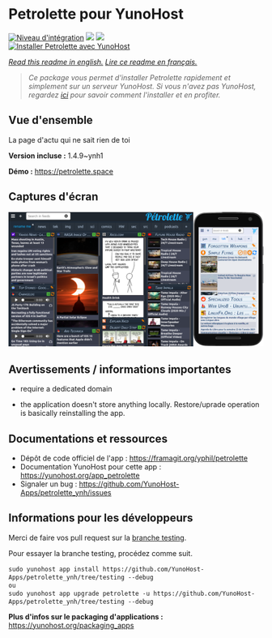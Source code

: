 # Petrolette pour YunoHost

[![Niveau d'intégration](https://dash.yunohost.org/integration/petrolette.svg)](https://dash.yunohost.org/appci/app/petrolette) ![](https://ci-apps.yunohost.org/ci/badges/petrolette.status.svg) ![](https://ci-apps.yunohost.org/ci/badges/petrolette.maintain.svg)  
[![Installer Petrolette avec YunoHost](https://install-app.yunohost.org/install-with-yunohost.svg)](https://install-app.yunohost.org/?app=petrolette)

*[Read this readme in english.](./README.md)*
*[Lire ce readme en français.](./README_fr.md)*

> *Ce package vous permet d'installer Petrolette rapidement et simplement sur un serveur YunoHost.
Si vous n'avez pas YunoHost, regardez [ici](https://yunohost.org/#/install) pour savoir comment l'installer et en profiter.*

## Vue d'ensemble

La page d'actu qui ne sait rien de toi

**Version incluse :** 1.4.9~ynh1

**Démo :** https://petrolette.space

## Captures d'écran

![](./doc/screenshots/petrolette.png)

## Avertissements / informations importantes

- require a dedicated domain

- the application doesn't store anything locally. Restore/uprade operation is basically reinstalling the app.
## Documentations et ressources

* Dépôt de code officiel de l'app : https://framagit.org/yphil/petrolette
* Documentation YunoHost pour cette app : https://yunohost.org/app_petrolette
* Signaler un bug : https://github.com/YunoHost-Apps/petrolette_ynh/issues

## Informations pour les développeurs

Merci de faire vos pull request sur la [branche testing](https://github.com/YunoHost-Apps/petrolette_ynh/tree/testing).

Pour essayer la branche testing, procédez comme suit.
```
sudo yunohost app install https://github.com/YunoHost-Apps/petrolette_ynh/tree/testing --debug
ou
sudo yunohost app upgrade petrolette -u https://github.com/YunoHost-Apps/petrolette_ynh/tree/testing --debug
```

**Plus d'infos sur le packaging d'applications :** https://yunohost.org/packaging_apps